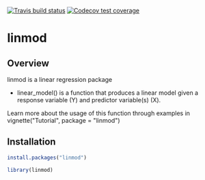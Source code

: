 <!-- badges: start -->
[![Travis build status](https://travis-ci.com/csmorgan1/linmod.svg?branch=master)](https://travis-ci.com/csmorgan1/linmod)
[![Codecov test coverage](https://codecov.io/gh/csmorgan1/linmod/branch/master/graph/badge.svg)](https://codecov.io/gh/csmorgan1/linmod?branch=master)
<!-- badges: end -->
# linmod
## Overview

linmod is a linear regression package
  - linear_model() is a function that produces a linear model given a response variable (Y) and predictor variable(s) (X).
  
Learn more about the usage of this function through examples in vignette("Tutorial", package = "linmod")
  
## Installation

```r
install.packages("linmod")
```
```r
library(linmod)
```
